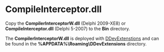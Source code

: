 # CompileInterceptor.dll

Copy the **CompilerInterceptorW.dll** (Delphi 2009-XE8) or **CompileInterceptor.dll** (Delphi 5-2007) to the **Bin** directory.

The **CompilerInterceptorW.dll** is deployed with [DDevExtenstions](https://www.idefixpack.de/ddev) and can be found in the **%APPDATA%\Roaming\DDevExtensions** directory.
